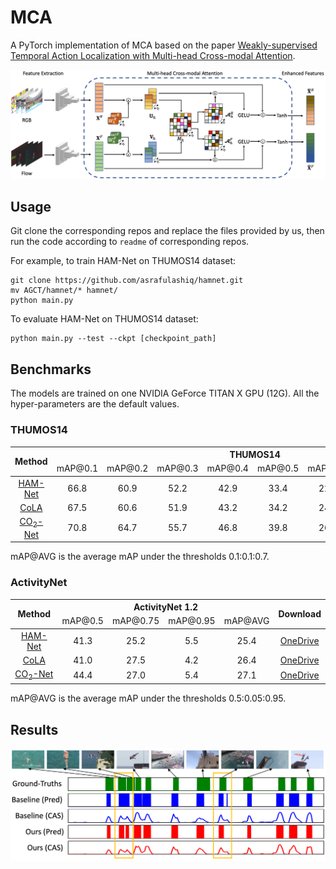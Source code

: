 # MCA

A PyTorch implementation of MCA based on the paper
[Weakly-supervised Temporal Action Localization with Multi-head Cross-modal Attention]().

![Network Architecture](mca.png)

## Usage

Git clone the corresponding repos and replace the files provided by us, then run the code according to `readme` of 
corresponding repos.

For example, to train HAM-Net on THUMOS14 dataset:
```
git clone https://github.com/asrafulashiq/hamnet.git
mv AGCT/hamnet/* hamnet/
python main.py
```

To evaluate HAM-Net on THUMOS14 dataset:
```
python main.py --test --ckpt [checkpoint_path]
```

## Benchmarks

The models are trained on one NVIDIA GeForce TITAN X GPU (12G). All the hyper-parameters are the default values.

### THUMOS14

<table>
<thead>
  <tr>
    <th rowspan="3">Method</th>
    <th colspan="8">THUMOS14</th>
    <th rowspan="3">Download</th>
  </tr>
  <tr>
    <td align="center">mAP@0.1</td>
    <td align="center">mAP@0.2</td>
    <td align="center">mAP@0.3</td>
    <td align="center">mAP@0.4</td>
    <td align="center">mAP@0.5</td>
    <td align="center">mAP@0.6</td>
    <td align="center">mAP@0.7</td>
    <td align="center">mAP@AVG</td>
  </tr>
</thead>
<tbody>
  <tr>
    <td align="center"><a href="https://github.com/asrafulashiq/hamnet">HAM-Net</a></td>
    <td align="center">66.8</td>
    <td align="center">60.9</td>
    <td align="center">52.2</td>
    <td align="center">42.9</td>
    <td align="center">33.4</td>
    <td align="center">22.7</td>
    <td align="center">12.2</td>
    <td align="center">41.6</td>
    <td align="center"><a href="https://1drv.ms/u/s!AtyHkt-GdJtIilloJ6Uo867V9yr8?e=aWvLyY">OneDrive</a></td>
  </tr>
  <tr>
    <td align="center"><a href="https://github.com/zhang-can/CoLA">CoLA</a></td>
    <td align="center">67.5</td>
    <td align="center">60.6</td>
    <td align="center">51.9</td>
    <td align="center">43.2</td>
    <td align="center">34.2</td>
    <td align="center">24.2</td>
    <td align="center">13.9</td>
    <td align="center">42.2</td>
    <td align="center"><a href="https://1drv.ms/u/s!AtyHkt-GdJtIilhzTkTD-uZvy4ya?e=PFdCWR">OneDrive</a></td>
  </tr>
  <tr>
    <td align="center"><a href="https://github.com/harlanhong/MM2021-CO2-Net">CO<sub>2</sub>-Net</a></td>
    <td align="center">70.8</td>
    <td align="center">64.7</td>
    <td align="center">55.7</td>
    <td align="center">46.8</td>
    <td align="center">39.8</td>
    <td align="center">26.5</td>
    <td align="center">13.8</td>
    <td align="center">45.4</td>
    <td align="center"><a href="https://1drv.ms/u/s!AtyHkt-GdJtIilfZvzmjkg9BcFTx?e=0ptemo">OneDrive</a></td>
  </tr>
</tbody>
</table>

mAP@AVG is the average mAP under the thresholds 0.1:0.1:0.7.

### ActivityNet

<table>
<thead>
  <tr>
    <th rowspan="3">Method</th>
    <th colspan="4">ActivityNet 1.2</th>
    <th rowspan="3">Download</th>
  </tr>
  <tr>
    <td align="center">mAP@0.5</td>
    <td align="center">mAP@0.75</td>
    <td align="center">mAP@0.95</td>
    <td align="center">mAP@AVG</td>
  </tr>
</thead>
<tbody>
  <tr>
    <td align="center"><a href="https://github.com/asrafulashiq/hamnet">HAM-Net</a></td>
    <td align="center">41.3</td>
    <td align="center">25.2</td>
    <td align="center">5.5</td>
    <td align="center">25.4</td>
    <td align="center"><a href="https://1drv.ms/u/s!AtyHkt-GdJtIilTBE-4dzLgc3Okw?e=naUsTl">OneDrive</a></td>
  </tr>
  <tr>
    <td align="center"><a href="https://github.com/zhang-can/CoLA">CoLA</a></td>
    <td align="center">41.0</td>
    <td align="center">27.5</td>
    <td align="center">4.2</td>
    <td align="center">26.4</td>
    <td align="center"><a href="https://1drv.ms/u/s!AtyHkt-GdJtIilYYT3fWJqCg76g5?e=nSzmUr">OneDrive</a></td>
  </tr>
  <tr>
    <td align="center"><a href="https://github.com/harlanhong/MM2021-CO2-Net">CO<sub>2</sub>-Net</a></td>
    <td align="center">44.4</td>
    <td align="center">27.0</td>
    <td align="center">5.4</td>
    <td align="center">27.1</td>
    <td align="center"><a href="https://1drv.ms/u/s!AtyHkt-GdJtIilVBJFZ7mhdg1uM4?e=rx7BKz">OneDrive</a></td>
  </tr>
</tbody>
</table>

mAP@AVG is the average mAP under the thresholds 0.5:0.05:0.95.

## Results

![vis](vis.png)
